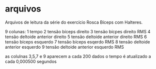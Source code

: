 # arquivos
Arquivos de leitura da série do exercício Rosca Bíceps com Halteres. 

9 colunas: 
  1 tempo
  2 tensão bíceps direito
  3 tensão bícpes direito RMS
  4 tensão deltoide anterior direito 
  5 tensão deltoide anterior direito RMS
  6 tensão bíceps esquerdo
  7 tensão bíceps esqerdo RMS
  8 tensão deltoide anterior esquerdo
  9 tensão deltoide anterior esquerdo RMS


  as colulnas 3,5,7 e 9 aparecem a cada 200 dados
  o tempo é atualizado a cada 0,000500 segundos
